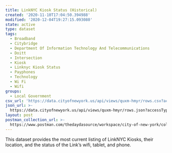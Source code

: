 ```yaml
---
title: LinkNYC Kiosk Status (Historical)
created: '2020-11-10T17:04:50.394988'
modified: '2020-12-04T19:27:15.093080'
state: active
type: dataset
tags:
  - Broadband
  - Citybridge
  - Department Of Information Technology And Telecommunications
  - Doitt
  - Intersection
  - Kiosk
  - Linknyc Kiosk Status
  - Payphones
  - Technology
  - Wi Fi
  - Wifi
groups:
  - Local Government
csv_url: 'https://data.cityofnewyork.us/api/views/quxm-hmyr/rows.csv?accessType=DOWNLOAD'
json_url: >-
  https://data.cityofnewyork.us/api/views/quxm-hmyr/rows.json?accessType=DOWNLOAD
layout: post
postman_collection_url: >-
  https://www.postman.com/thedaydasource/workspace/city-of-new-york/collection/15909983-8b2f5ccc-f5a0-4dc5-b1c6-8719a02a90c0
---
```

This dataset provides the most current listing of LinkNYC Kiosks, their location, and the status of the Link’s wifi, tablet, and phone.
